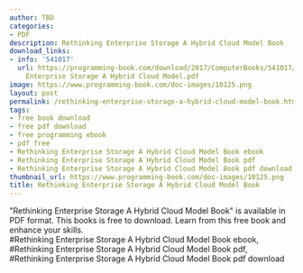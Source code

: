 ```yaml
---
author: TBD
categories:
- PDF
description: Rethinking Enterprise Storage A Hybrid Cloud Model Book
download_links:
- info: '541017'
  url: https://programming-book.com/download/2017/ComputerBooks/541017/Rethinking
    Enterprise Storage A Hybrid Cloud Model.pdf
image: https://www.programming-book.com/doc-images/10125.png
layout: post
permalink: /rethinking-enterprise-storage-a-hybrid-cloud-model-book.html
tags:
- free book download
- free pdf download
- free programming ebook
- pdf free
- Rethinking Enterprise Storage A Hybrid Cloud Model Book ebook
- Rethinking Enterprise Storage A Hybrid Cloud Model Book pdf
- Rethinking Enterprise Storage A Hybrid Cloud Model Book pdf download
thumbnail_url: https://www.programming-book.com/doc-images/10125.png
title: Rethinking Enterprise Storage A Hybrid Cloud Model Book
---
```


 
<div class="item-desc text-justify">
  "Rethinking Enterprise Storage A Hybrid Cloud Model Book" is available in PDF format. This books is free to download. Learn from this free book and enhance your skills.
  <br>
  #Rethinking Enterprise Storage A Hybrid Cloud Model Book ebook, #Rethinking Enterprise Storage A Hybrid Cloud Model Book pdf, #Rethinking Enterprise Storage A Hybrid Cloud Model Book pdf download
</div>